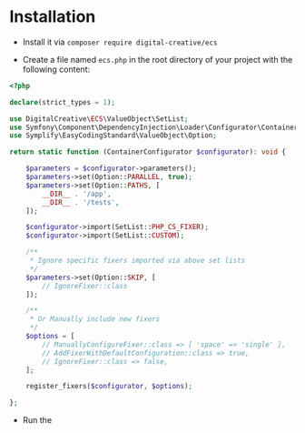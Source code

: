 # Installation

- Install it via `composer require digital-creative/ecs`

- Create a file named `ecs.php` in the root directory of your project with the following content:

```php
<?php

declare(strict_types = 1);

use DigitalCreative\ECS\ValueObject\SetList;
use Symfony\Component\DependencyInjection\Loader\Configurator\ContainerConfigurator;
use Symplify\EasyCodingStandard\ValueObject\Option;

return static function (ContainerConfigurator $configurator): void {

    $parameters = $configurator->parameters();
    $parameters->set(Option::PARALLEL, true);
    $parameters->set(Option::PATHS, [
        __DIR__ . '/app',
        __DIR__ . '/tests',
    ]);

    $configurator->import(SetList::PHP_CS_FIXER);
    $configurator->import(SetList::CUSTOM);

    /**
     * Ignore specific fixers imported via above set lists
     */
    $parameters->set(Option::SKIP, [
        // IgnoreFixer::class
    ]);

    /**
     * Or Manually include new fixers
     */
    $options = [
        // ManuallyConfigureFixer::class => [ 'space' => 'single' ],
        // AddFixerWithDefaultConfiguration::class => true,
        // IgnoreFixer::class => false,
    ];

    register_fixers($configurator, $options);

};
```

- Run the 